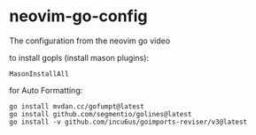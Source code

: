 # neovim-go-config
The configuration from the neovim go video

to install gopls (install mason plugins):
```
MasonInstallAll
```

for Auto Formatting:
```
go install mvdan.cc/gofumpt@latest
go install github.com/segmentio/golines@latest
go install -v github.com/incu6us/goimports-reviser/v3@latest
```
